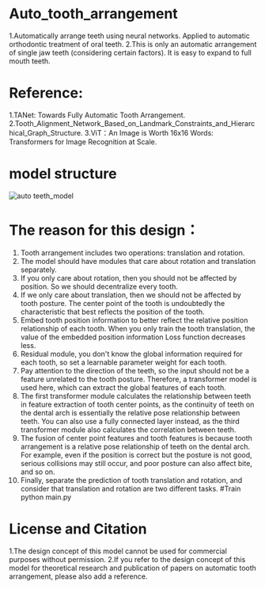 # Auto_tooth_arrangement
1.Automatically arrange teeth using neural networks. Applied to automatic orthodontic treatment of oral teeth.
2.This is only an automatic arrangement of single jaw teeth (considering certain factors). It is easy to expand to full mouth teeth.
# Reference:
1.TANet: Towards Fully Automatic Tooth Arrangement.
2.Tooth_Alignment_Network_Based_on_Landmark_Constraints_and_Hierarchical_Graph_Structure.
3.ViT：An Image is Worth 16x16 Words: Transformers for Image Recognition at Scale.
# model structure
![auto teeth_model](https://github.com/huang229/auto_tooth_arrangement/assets/29627190/c57cab48-185c-4edf-a75c-a4f674e07504)
# The reason for this design：
1. Tooth arrangement includes two operations: translation and rotation.
2. The model should have modules that care about rotation and translation separately.
3. If you only care about rotation, then you should not be affected by position. So we should decentralize every tooth.
4. If we only care about translation, then we should not be affected by tooth posture. The center point of the tooth is undoubtedly the characteristic that best reflects the position of the tooth.
5. Embed tooth position information to better reflect the relative position relationship of each tooth. When you only train the tooth translation, the value of the embedded position information Loss function decreases less.
6. Residual module, you don't know the global information required for each tooth, so set a learnable parameter weight for each tooth.
7. Pay attention to the direction of the teeth, so the input should not be a feature unrelated to the tooth posture. Therefore, a transformer model is used here, which can extract the global features of each tooth.
8. The first transformer module calculates the relationship between teeth in feature extraction of tooth center points, as the continuity of teeth on the dental arch is essentially the relative pose relationship between teeth. You can also use a fully connected layer instead, as the third transformer module also calculates the correlation between teeth.
9. The fusion of center point features and tooth features is because tooth arrangement is a relative pose relationship of teeth on the dental arch. For example, even if the position is correct but the posture is not good, serious collisions may still occur, and poor posture can also affect bite, and so on.
10. Finally, separate the prediction of tooth translation and rotation, and consider that translation and rotation are two different tasks.
#Train
python main.py
# License and Citation
1.The design concept of this model cannot be used for commercial purposes without permission.
2.If you refer to the design concept of this model for theoretical research and publication of papers on automatic tooth arrangement, please also add a reference.
